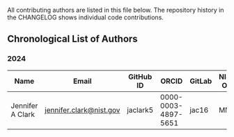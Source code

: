 
All contributing authors are listed in this file below. The repository
history in the CHANGELOG shows individual code contributions.

## Chronological List of Authors
### 2024
Name | Email | GitHub ID | ORCID | GitLab | NIST OU | Division | Group Name |
---|---|---|---|---|---|---|---
Jennifer A Clark | jennifer.clark@nist.gov | jaclark5 | 0000-0003-4897-5651 | jac16 | MML | MSED | Polymers
